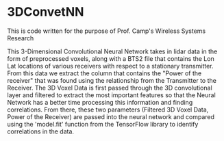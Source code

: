 # 3DConvetNN

This is code written for the purpose of Prof. Camp's Wireless Systems Research

This 3-Dimensional Convolutional Neural Network takes in lidar data in the form of preprocessed voxels, along with a
BTS2 file that contains the Lon Lat locations of various receivers with respect to a stationary transmitter. From this data we extract the column that contains the "Power of the receiver" that was found using the relationship from the Transmitter to the Receiver. The 3D Voxel Data is first passed through the 3D convolutional layer and filtered to extract the most important features so that the Neural Network has a better time processing this information and finding correlations. From there, these two parameters (Filtered 3D Voxel Data, Power of the Receiver) are passed into the neural network and compared using the 'model.fit' function from the TensorFlow library to identify correlations in the data.


